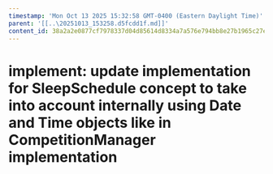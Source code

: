 ```yaml
---
timestamp: 'Mon Oct 13 2025 15:32:58 GMT-0400 (Eastern Daylight Time)'
parent: '[[..\20251013_153258.d5fcdd1f.md]]'
content_id: 38a2a2e0877cf7978337d04d85614d8334a7a576e794bb8e27b1965c27e0b43c
---
```


# implement: update implementation for SleepSchedule concept to take into account internally using Date and Time objects like in CompetitionManager implementation
